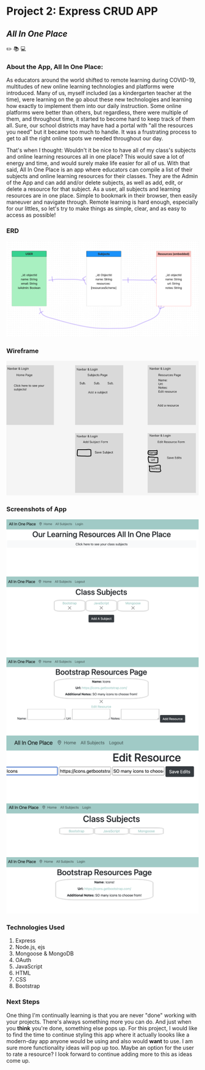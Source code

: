 # Project 2: Express CRUD APP
## *All In One Place*
:pencil2: :books: :computer:

### About the App, All In One Place:
As educators around the world shifted to remote learning during COVID-19, multitudes of new online learning technologies and platforms were introduced. Many of us, myself included (as a kindergarten teacher at the time), were learning on the go about these new technologies and learning how exactly to implement them into our daily instruction. Some online platforms were better than others, but regardless, there were multiple of them, and throughout time, it started to become hard to keep track of them all. Sure, our school districts may have had a portal with "all the resources you need" but it became too much to handle. It was a frustrating process to get to all the right online spots we needed throughout our day.

That's when I thought: Wouldn't it be nice to have all of my class's subjects and online learning resources all in one place? This would save a lot of energy and time, and would surely make life easier for all of us. With that said, All In One Place is an app where educators can compile a list of their subjects and online learning resources for their classes. They are the Admin of the App and can add and/or delete subjects, as well as add, edit, or delete a resource for that subject. As a user, all subjects and learning resources are in one place. Simple to bookmark in their browser, then easily maneuver and navigate through. Remote learning is hard enough, especially for our littles, so let's try to make things as simple, clear, and as easy to access as possible!

### ERD
![ERD](images/ERD.png "ERD")

### Wireframe
![wireframe](images/wireframe.png "Wireframe")

### Screenshots of App
![homepage](images/homePage.png "Home Page")
![subjects page admin view](images/subjectsAdminView.png "Subjects Page as Admin")
![resources page admin view](images/addResourceAdminView.png "Resource Page as Admin")
![edit form admin view](images/editForm.png "Edit resource as Admin")
![subjects Page as user](images/subjectShowPage.png "Subjects Show Page as User")
![resource page as user](images/userResourcePage.png "Resource page as User")

### Technologies Used
1. Express
2. Node.js, ejs
3. Mongoose & MongoDB
4. OAuth
5. JavaScript
6. HTML
7. CSS
8. Bootstrap

### Next Steps
One thing I'm continually learning is that you are never "done" working with your projects. There's always something more you can do. And just when you **think** you're done, something else pops up. For this project, I would like to find the time to continue styling this app where it actually loooks like a modern-day app anyone would be using and also would **want** to use. I am sure more functionality ideas will pop up too. Maybe an option for the user to rate a resource? I look forward to continue adding more to this as ideas come up.